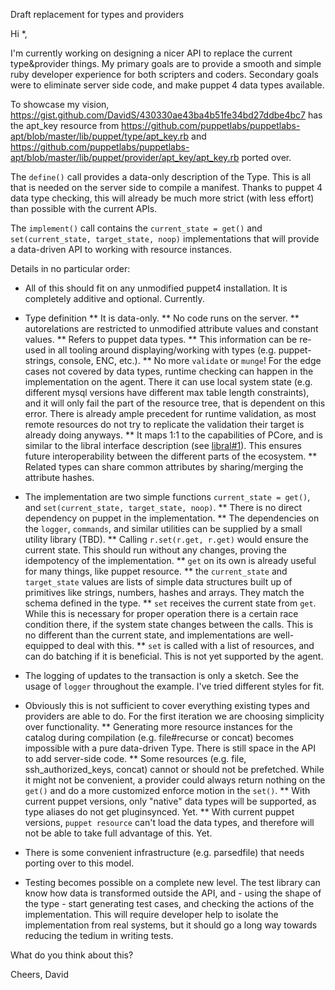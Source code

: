 Draft replacement for types and providers

Hi *,

I'm currently working on designing a nicer API to replace the current type&provider things. My primary goals are to provide a smooth and simple ruby developer experience for both scripters and coders. Secondary goals were to eliminate server side code, and make puppet 4 data types available.

To showcase my vision, https://gist.github.com/DavidS/430330ae43ba4b51fe34bd27ddbe4bc7 has the apt_key resource from https://github.com/puppetlabs/puppetlabs-apt/blob/master/lib/puppet/type/apt_key.rb and https://github.com/puppetlabs/puppetlabs-apt/blob/master/lib/puppet/provider/apt_key/apt_key.rb ported over.

The `define()` call provides a data-only description of the Type. This is all that is needed on the server side to compile a manifest. Thanks to puppet 4 data type checking, this will already be much more strict (with less effort) than possible with the current APIs.
  
The `implement()` call contains the `current_state = get()` and `set(current_state, target_state, noop)` implementations that will provide a data-driven API to working with resource instances.

Details in no particular order:

* All of this should fit on any unmodified puppet4 installation. It is completely additive and optional. Currently. 

* Type definition
** It is data-only.
** No code runs on the server.
** autorelations are restricted to unmodified attribute values and constant values.
** Refers to puppet data types.
** This information can be re-used in all tooling around displaying/working with types (e.g. puppet-strings, console, ENC, etc.).
** No more `validate` or `munge`! For the edge cases not covered by data types, runtime checking can happen in the implementation on the agent. There it can use local system state (e.g. different mysql versions have different max table length constraints), and it will only fail the part of the resource tree, that is dependent on this error. There is already ample precedent for runtime validation, as most remote resources do not try to replicate the validation their target is already doing anyways.
** It maps 1:1 to the capabilities of PCore, and is similar to the libral interface description (see [libral#1](https://github.com/puppetlabs/libral/pull/2)). This ensures future interoperability between the different parts of the ecosystem.
** Related types can share common attributes by sharing/merging the attribute hashes.

* The implementation are two simple functions `current_state = get()`, and `set(current_state, target_state, noop)`.
** There is no direct dependency on puppet in the implementation.
** The dependencies on the `logger`, `commands`, and similar utilities can be supplied by a small utility library (TBD).
** Calling `r.set(r.get, r.get)` would ensure the current state. This should run without any changes, proving the idempotency of the implementation.
** `get` on its own is already useful for many things, like puppet resource.
** the `current_state` and `target_state` values are lists of simple data structures built up of primitives like strings, numbers, hashes and arrays. They match the schema defined in the type. 
** `set` receives the current state from `get`. While this is necessary for proper operation there is a certain race condition there, if the system state changes between the calls. This is no different than the current state, and implementations are well-equipped to deal with this.
** `set` is called with a list of resources, and can do batching if it is beneficial. This is not yet supported by the agent.

* The logging of updates to the transaction is only a sketch. See the usage of `logger` throughout the example. I've tried different styles for fit.

* Obviously this is not sufficient to cover everything existing types and providers are able to do. For the first iteration we are choosing simplicity over functionality.
** Generating more resource instances for the catalog during compilation (e.g. file#recurse or concat) becomes impossible with a pure data-driven Type. There is still space in the API to add server-side code. 
** Some resources (e.g. file, ssh_authorized_keys, concat) cannot or should not be prefetched. While it might not be convenient, a provider could always return nothing on the `get()` and do a more customized enforce motion in the `set()`.
** With current puppet versions, only "native" data types will be supported, as type aliases do not get pluginsynced. Yet.
** With current puppet versions, `puppet resource` can't load the data types, and therefore will not be able to take full advantage of this. Yet.

* There is some convenient infrastructure (e.g. parsedfile) that needs porting over to this model.

* Testing becomes possible on a complete new level. The test library can know how data is transformed outside the API, and - using the shape of the type - start generating test cases, and checking the actions of the implementation. This will require developer help to isolate the implementation from real systems, but it should go a long way towards reducing the tedium in writing tests.


What do you think about this?


Cheers, David

